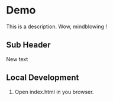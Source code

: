 # Demo

This is a description. Wow, mindblowing !


## Sub Header

New text

## Local Development

1. Open index.html in you browser.